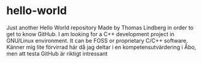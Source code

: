 # hello-world
Just another Hello World repository
Made by Thomas Lindberg in order to get to know GitHub. I am looking for a C++ development project in GNU/Linux environment. It can be FOSS or proprietary C/C++ software.
Känner mig lite förvirrad här då jag deltar i en kompetensutvärdering i Åbo, men att testa GitHub är riktigt intressant
